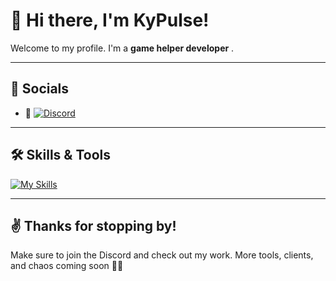 # 👾 Hi there, I'm KyPulse!

Welcome to my profile. I'm a **game helper developer** .

---


## 🔗 Socials
- 💬 [![Discord](https://img.shields.io/badge/Join%20My%20Discord-KyPulse%20Hub-5865F2?style=for-the-badge&logo=discord&logoColor=white)](https://discord.gg/g3h87TyGs6)

---

## 🛠️ Skills & Tools

[![My Skills](https://skillicons.dev/icons?i=js,python,java,go)](https://skillicons.dev)

---



## ✌️ Thanks for stopping by!

Make sure to join the Discord and check out my work. More tools, clients, and chaos coming soon 👨‍💻
